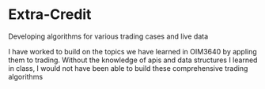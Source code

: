 # Extra-Credit
Developing algorithms for various trading cases and live data

I have worked to build on the topics we have learned in OIM3640 by appling them to trading. Without the knowledge of apis and data structures I learned in class, 
I would not have been able to build these comprehensive trading algorithms 
